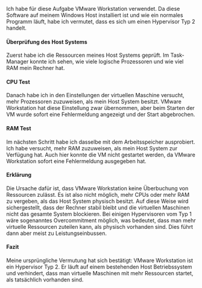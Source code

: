 Ich habe für diese Aufgabe VMware Workstation verwendet. Da diese Software auf meinem Windows Host installiert ist und wie ein normales Programm läuft, habe ich vermutet, dass es sich um einen Hypervisor Typ 2 handelt.

#### Überprüfung des Host Systems
Zuerst habe ich die Ressourcen meines Host Systems geprüft. Im Task-Manager konnte ich sehen, wie viele logische Prozessoren und wie viel RAM mein Rechner hat.  

#### CPU Test
Danach habe ich in den Einstellungen der virtuellen Maschine versucht, mehr Prozessoren zuzuweisen, als mein Host System besitzt. VMware Workstation hat diese Einstellung zwar übernommen, aber beim Starten der VM wurde sofort eine Fehlermeldung angezeigt und der Start abgebrochen.  


#### RAM Test
Im nächsten Schritt habe ich dasselbe mit dem Arbeitsspeicher ausprobiert. Ich habe versucht, mehr RAM zuzuweisen, als mein Host System zur Verfügung hat. Auch hier konnte die VM nicht gestartet werden, da VMware Workstation sofort eine Fehlermeldung ausgegeben hat.  


#### Erklärung
Die Ursache dafür ist, dass VMware Workstation keine Überbuchung von Ressourcen zulässt. Es ist also nicht möglich, mehr CPUs oder mehr RAM zu vergeben, als das Host System physisch besitzt. Auf diese Weise wird sichergestellt, dass der Rechner stabil bleibt und die virtuellen Maschinen nicht das gesamte System blockieren. Bei einigen Hypervisoren vom Typ 1 wäre sogenanntes Overcommitment möglich, was bedeutet, dass man mehr virtuelle Ressourcen zuteilen kann, als physisch vorhanden sind. Dies führt dann aber meist zu Leistungseinbussen.

#### Fazit
Meine ursprüngliche Vermutung hat sich bestätigt: VMware Workstation ist ein Hypervisor Typ 2. Er läuft auf einem bestehenden Host Betriebssystem und verhindert, dass man virtuelle Maschinen mit mehr Ressourcen startet, als tatsächlich vorhanden sind.

